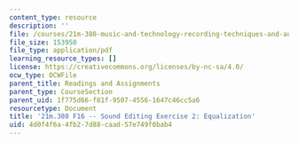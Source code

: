 ```yaml
---
content_type: resource
description: ''
file: /courses/21m-380-music-and-technology-recording-techniques-and-audio-production-fall-2016/4d0f4f6a4fb27d88caad57e749f0bab4_MIT21M_380F16_assn_ed2.pdf
file_size: 153950
file_type: application/pdf
learning_resource_types: []
license: https://creativecommons.org/licenses/by-nc-sa/4.0/
ocw_type: OCWFile
parent_title: Readings and Assignments
parent_type: CourseSection
parent_uid: 1f775d66-f81f-9507-4556-1647c46cc5a6
resourcetype: Document
title: '21m.380 F16 -- Sound Editing Exercise 2: Equalization'
uid: 4d0f4f6a-4fb2-7d88-caad-57e749f0bab4
---
```

